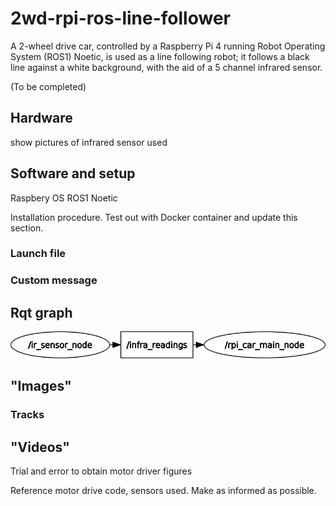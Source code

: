 # 2wd-rpi-ros-line-follower
A 2-wheel drive car, controlled by a Raspberry Pi 4 running Robot Operating System (ROS1) Noetic, is used as a line following robot; it follows a black line against a white background, with the aid of a 5 channel infrared sensor.

(To be completed)

## Hardware

show pictures of infrared sensor used

## Software and setup
Raspbery OS
ROS1 Noetic

Installation procedure. Test out with Docker container and update this section.

### Launch file

### Custom message

## Rqt graph

<p align="center">
  <img src=images/rosgraph.png>
</p>

## "Images"

### Tracks

## "Videos"


Trial and error to obtain motor driver figures 


Reference motor drive code, sensors used. Make as informed as possible.
